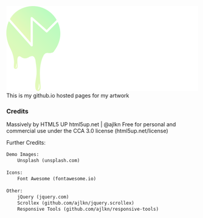 ![](images/NMFA_Color_White.png)
This is my github.io hosted pages for my artwork

### Credits

Massively by HTML5 UP
html5up.net | @ajlkn
Free for personal and commercial use under the CCA 3.0 license (html5up.net/license)

Further Credits:

	Demo Images:
		Unsplash (unsplash.com)

	Icons:
		Font Awesome (fontawesome.io)

	Other:
		jQuery (jquery.com)
		Scrollex (github.com/ajlkn/jquery.scrollex)
		Responsive Tools (github.com/ajlkn/responsive-tools)
